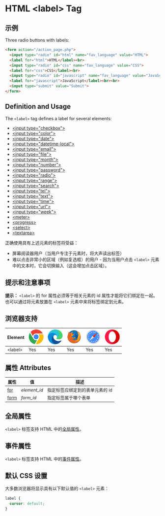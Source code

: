 HTML \<label> Tag
===

## 示例

Three radio buttons with labels:

```html idoc:preview:iframe
<form action="/action_page.php">
  <input type="radio" id="html" name="fav_language" value="HTML">
  <label for="html">HTML</label><br>
  <input type="radio" id="css" name="fav_language" value="CSS">
  <label for="css">CSS</label><br>
  <input type="radio" id="javascript" name="fav_language" value="JavaScript">
  <label for="javascript">JavaScript</label><br><br>
  <input type="submit" value="Submit">
</form>
```

## Definition and Usage

The `<label>` tag defines a label for several elements:

* [\<input type="checkbox">](./input_type_checkbox.md)
* [\<input type="color">](./input_type_color.md)
* [\<input type="date">](./input_type_date.md)
* [\<input type="datetime-local">](./input_type_datetime-local.md)
* [\<input type="email">](./input_type_email.md)
* [\<input type="file">](./input_type_file.md)
* [\<input type="month">](./input_type_month.md)
* [\<input type="number">](./input_type_number.md)
* [\<input type="password">](./input_type_password.md)
* [\<input type="radio">](./input_type_radio.md)
* [\<input type="range">](./input_type_range.md)
* [\<input type="search">](./input_type_search.md)
* [\<input type="tel">](./input_type_tel.md)
* [\<input type="text">](./input_type_text.md)
* [\<input type="time">](./input_type_time.md)
* [\<input type="url">](./input_type_url.md)
* [\<input type="week">](./input_type_week.md)
* [\<meter>](./meter.md)
* [\<progress>](./progress.md)
* [\<select>](./select.md)
* [\<textarea>](./textarea.md)

正确使用具有上述元素的标签将受益：

* 屏幕阅读器用户（当用户专注于元素时，将大声读出标签）
* 难以点击非常小的区域（例如复选框）的用户 - 因为当用户点击 `<label>` 元素中的文本时，它会切换输入（这会增加点击区域）。

## 提示和注意事项

**提示：** `<label>` 的 for 属性必须等于相关元素的 id 属性才能将它们绑定在一起。 也可以通过将元素放置在 `<label>` 元素中来将标签绑定到元素。

## 浏览器支持

| Element | ![chrome][1] | ![edge][2] | ![firefox][3] | ![safari][4] | ![opera][5] |
| ------- | --- | --- | --- | --- | --- |
| \<label> | Yes | Yes | Yes | Yes | Yes |

## 属性 Attributes

| 属性 | 值 | 描述 |
| ---- | ---- | ---- |
| [for](./label_for.md)   | *element\_id* | 指定标签应绑定到的表单元素的 id |
| [form](./label_form.md) | *form\_id*    | 指定标签属于哪个表单 |

## 全局属性

`<label>` 标签支持 HTML 中的[全局属性](../reference/standardattributes.md)。

## 事件属性

`<label>` 标签支持 HTML 中的[事件属性](../reference/eventattributes.md)。


## 默认 CSS 设置

大多数浏览器将显示具有以下默认值的 `<label>` 元素：

```css
label {
  cursor: default;
}
```


[1]: ../assets/chrome.svg
[2]: ../assets/edge.svg
[3]: ../assets/firefox.svg
[4]: ../assets/safari.svg
[5]: ../assets/opera.svg